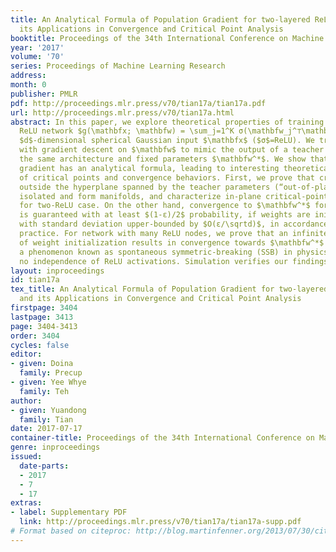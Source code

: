 ```yaml
---
title: An Analytical Formula of Population Gradient for two-layered ReLU network and
  its Applications in Convergence and Critical Point Analysis
booktitle: Proceedings of the 34th International Conference on Machine Learning
year: '2017'
volume: '70'
series: Proceedings of Machine Learning Research
address: 
month: 0
publisher: PMLR
pdf: http://proceedings.mlr.press/v70/tian17a/tian17a.pdf
url: http://proceedings.mlr.press/v70/tian17a.html
abstract: In this paper, we explore theoretical properties of training a two-layered
  ReLU network $g(\mathbfx; \mathbfw) = \sum_j=1^K σ(\mathbfw_j^⊤\mathbfx)$ with centered
  $d$-dimensional spherical Gaussian input $\mathbfx$ ($σ$=ReLU). We train our network
  with gradient descent on $\mathbfw$ to mimic the output of a teacher network with
  the same architecture and fixed parameters $\mathbfw^*$. We show that its population
  gradient has an analytical formula, leading to interesting theoretical analysis
  of critical points and convergence behaviors. First, we prove that critical points
  outside the hyperplane spanned by the teacher parameters (“out-of-plane“) are not
  isolated and form manifolds, and characterize in-plane critical-point-free regions
  for two-ReLU case. On the other hand, convergence to $\mathbfw^*$ for one ReLU node
  is guaranteed with at least $(1-ε)/2$ probability, if weights are initialized randomly
  with standard deviation upper-bounded by $O(ε/\sqrtd)$, in accordance with empirical
  practice. For network with many ReLU nodes, we prove that an infinitesimal perturbation
  of weight initialization results in convergence towards $\mathbfw^*$ (or its permutation),
  a phenomenon known as spontaneous symmetric-breaking (SSB) in physics. We assume
  no independence of ReLU activations. Simulation verifies our findings.
layout: inproceedings
id: tian17a
tex_title: An Analytical Formula of Population Gradient for two-layered {R}e{LU} network
  and its Applications in Convergence and Critical Point Analysis
firstpage: 3404
lastpage: 3413
page: 3404-3413
order: 3404
cycles: false
editor:
- given: Doina
  family: Precup
- given: Yee Whye
  family: Teh
author:
- given: Yuandong
  family: Tian
date: 2017-07-17
container-title: Proceedings of the 34th International Conference on Machine Learning
genre: inproceedings
issued:
  date-parts:
  - 2017
  - 7
  - 17
extras:
- label: Supplementary PDF
  link: http://proceedings.mlr.press/v70/tian17a/tian17a-supp.pdf
# Format based on citeproc: http://blog.martinfenner.org/2013/07/30/citeproc-yaml-for-bibliographies/
---
```

